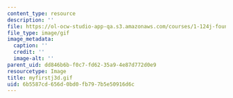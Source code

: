 ```yaml
---
content_type: resource
description: ''
file: https://ol-ocw-studio-app-qa.s3.amazonaws.com/courses/1-124j-foundations-of-software-engineering-fall-2000/6b5587cd656d0bd0fb797b5e50916d6c_myfirstj3d.gif
file_type: image/gif
image_metadata:
  caption: ''
  credit: ''
  image-alt: ''
parent_uid: dd846b6b-f0c7-fd62-35a9-4e87d772d0e9
resourcetype: Image
title: myfirstj3d.gif
uid: 6b5587cd-656d-0bd0-fb79-7b5e50916d6c
---
```

